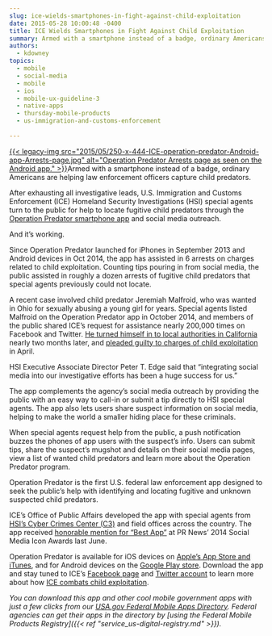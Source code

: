 ```yaml
---
slug: ice-wields-smartphones-in-fight-against-child-exploitation
date: 2015-05-28 10:00:48 -0400
title: ICE Wields Smartphones in Fight Against Child Exploitation
summary: Armed with a smartphone instead of a badge, ordinary Americans are helping law enforcement officers capture child predators. After exhausting all investigative leads, U.S. Immigration and Customs Enforcement (ICE) Homeland Security Investigations (HSI) special agents turn to the public for help to
authors:
  - kdowney
topics:
  - mobile
  - social-media
  - mobile
  - ios
  - mobile-ux-guideline-3
  - native-apps
  - thursday-mobile-products
  - us-immigration-and-customs-enforcement
 
---
```


[{{< legacy-img src="2015/05/250-x-444-ICE-operation-predator-Android-app-Arrests-page.jpg" alt="Operation Predator Arrests page as seen on the Android app." >}}](https://s3.amazonaws.com/digitalgov/_legacy-img/2015/05/540-x-960-ICE-operation-predator-Android-app-Arrests-page.jpg)Armed with a smartphone instead of a badge, ordinary Americans are helping law enforcement officers capture child predators.

After exhausting all investigative leads, U.S. Immigration and Customs Enforcement (ICE) Homeland Security Investigations (HSI) special agents turn to the public for help to locate fugitive child predators through the [Operation Predator smartphone app](http://www.ice.gov/predator/smartphone-app) and social media outreach.

And it’s working.

Since Operation Predator launched for iPhones in September 2013 and Android devices in Oct 2014, the app has assisted in 6 arrests on charges related to child exploitation. Counting tips pouring in from social media, the public assisted in roughly a dozen arrests of fugitive child predators that special agents previously could not locate.

A recent case involved child predator Jeremiah Malfroid, who was wanted in Ohio for sexually abusing a young girl for years. Special agents listed Malfroid on the Operation Predator app in October 2014, and members of the public shared ICE’s request for assistance nearly 200,000 times on Facebook and Twitter. [He turned himself in to local authorities in California](http://www.ice.gov/news/releases/former-ohio-man-profiled-ices-operation-predator-app-custody-after-surrendering) nearly two months later, and [pleaded guilty to charges of child exploitation](http://www.ice.gov/news/releases/former-ohio-man-featured-operation-predator-app-pleads-guilty-child-exploitation) in April.

HSI Executive Associate Director Peter T. Edge said that &#8220;integrating social media into our investigative efforts has been a huge success for us.”

The app complements the agency’s social media outreach by providing the public with an easy way to call-in or submit a tip directly to HSI special agents. The app also lets users share suspect information on social media, helping to make the world a smaller hiding place for these criminals.

When special agents request help from the public, a push notification buzzes the phones of app users with the suspect’s info. Users can submit tips, share the suspect’s mugshot and details on their social media pages, view a list of wanted child predators and learn more about the Operation Predator program.

Operation Predator is the first U.S. federal law enforcement app designed to seek the public’s help with identifying and locating fugitive and unknown suspected child predators.

ICE&#8217;s Office of Public Affairs developed the app with special agents from [HSI&#8217;s Cyber Crimes Center (C3)](http://www.ice.gov/cyber-crimes) and field offices across the country. The app received [honorable mention for &#8220;Best App&#8221;](http://www.ice.gov/news/releases/ice-receives-best-app-honorable-mention-pr-news-social-media-icon-awards) at PR News&#8217; 2014 Social Media Icon Awards last June.

Operation Predator is available for iOS devices on [Apple&#8217;s App Store and iTunes](https://itunes.apple.com/us/app/operation-predator/id695130859?mt=8), and for Android devices on the [Google Play store](https://play.google.com/store/apps/details?id=com.java.ice). Download the app and stay tuned to ICE’s [Facebook page](https://www.facebook.com/wwwICEgov) and [Twitter account](https://twitter.com/ICEgov) to learn more about how [ICE combats child exploitation](http://www.ice.gov/predator).

_You can download this app and other cool mobile government apps with just a few clicks from our [USA.gov Federal Mobile Apps Directory](http://www.usa.gov/mobileapps.shtml). Federal agencies can get their apps in the directory by [using the Federal Mobile Products Registry]({{< ref "service_us-digital-registry.md" >}})._